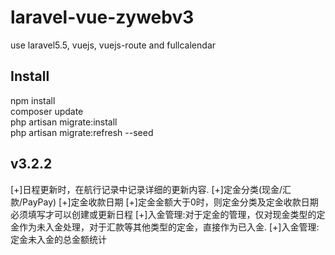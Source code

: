 # laravel-vue-zywebv3

use laravel5.5, vuejs, vuejs-route and fullcalendar

## Install
npm install  
composer update  
php artisan migrate:install  
php artisan migrate:refresh --seed  

## v3.2.2
[+]日程更新时，在航行记录中记录详细的更新内容.
[+]定金分类(现金/汇款/PayPay)
[+]定金收款日期
[+]定金金额大于0时，则定金分类及定金收款日期必须填写才可以创建或更新日程
[+]入金管理:对于定金的管理，仅对现金类型的定金作为未入金处理，对于汇款等其他类型的定金，直接作为已入金.
[+]入金管理:定金未入金的总金额统计